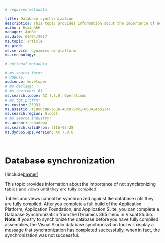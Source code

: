 ```yaml
---
# required metadata

title: Database synchronization
description: This topic provides information about the importance of not synchronizing tables and views until they are fully compiled. 
author: RobinARH
manager: AnnBe
ms.date: 04/04/2017
ms.topic: article
ms.prod: 
ms.service: dynamics-ax-platform
ms.technology: 

# optional metadata

# ms.search.form: 
# ROBOTS: 
audience: Developer
# ms.devlang: 
# ms.reviewer: 61
ms.search.scope: AX 7.0.0, Operations
# ms.tgt_pltfrm: 
ms.custom: 25931
ms.assetid: f1880ca8-b30a-40c8-9bc2-660414b31346
ms.search.region: Global
# ms.search.industry: 
ms.author: robadawy
ms.search.validFrom: 2016-02-28
ms.dyn365.ops.version: AX 7.0.0

---
```


# Database synchronization

[!include[banner](../includes/banner.md)]


This topic provides information about the importance of not synchronizing tables and views until they are fully compiled. 

Tables and views cannot be synchronized against the database until they are fully compiled. After you complete a full build of the Application Platform, Application Foundation, and Application Suite, you can complete a Database Synchronization from the Dynamics 365 menu in Visual Studio. **Note**: If you try to synchronize the database before you have fully compiled assemblies, the Visual Studio database synchronization tool will display a message that synchronization has completed successfully, when in fact, the synchronization was not successful.



